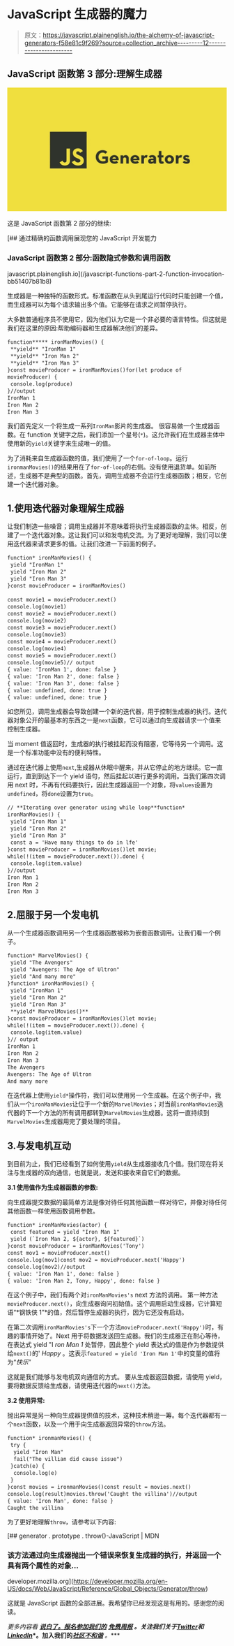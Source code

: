 # JavaScript 生成器的魔力

> 原文：<https://javascript.plainenglish.io/the-alchemy-of-javascript-generators-f58e81c9f269?source=collection_archive---------12----------------------->

## JavaScript 函数第 3 部分:理解生成器

![](img/02bfefe4ac350844510926b2a8920807.png)

这是 JavaScript 函数第 2 部分的继续:

[](/javascript-functions-part-2-function-invocation-bb51407b81b8) [## 通过精确的函数调用展现您的 JavaScript 开发能力

### JavaScript 函数第 2 部分:函数隐式参数和调用函数

javascript.plainenglish.io](/javascript-functions-part-2-function-invocation-bb51407b81b8) 

生成器是一种独特的函数形式。标准函数在从头到尾运行代码时只能创建一个值，而生成器可以为每个请求输出多个值。它能够在请求之间暂停执行。

大多数普通程序员不使用它，因为他们认为它是一个非必要的语言特性。但这就是我们在这里的原因:帮助编码器和生成器解决他们的差异。

```
function***** ironManMovies() {
 **yield** "IronMan 1"
 **yield** "Iron Man 2"
 **yield** "Iron Man 3"
}const movieProducer = ironManMovies()for(let produce of movieProducer) {
 console.log(produce)
}//output
IronMan 1
Iron Man 2
Iron Man 3
```

我们首先定义一个将生成一系列`IronMan`影片的生成器。
很容易做一个生成器函数。在 function 关键字之后，我们添加一个星号(`*`)。这允许我们在生成器主体中使用新的`yield`关键字来生成唯一的值。

为了消耗来自生成器函数的值，我们使用了一个`for-of-loop`。运行`ironmanMovies()`的结果用在了`for-of-loop`的右侧。没有使用退货单。如前所述，生成器不是典型的函数。首先，调用生成器不会运行生成器函数；相反，它创建一个迭代器对象。

## 1.使用迭代器对象理解生成器

让我们制造一些噪音；调用生成器并不意味着将执行生成器函数的主体。相反，创建了一个迭代器对象。这让我们可以和发电机交流。为了更好地理解，我们可以使用迭代器来请求更多的值。让我们改进一下前面的例子。

```
function* ironManMovies() {
 yield "IronMan 1"
 yield "Iron Man 2"
 yield "Iron Man 3"
}const movieProducer = ironManMovies()

const movie1 = movieProducer.next()
console.log(movie1)
const movie2 = movieProducer.next()
console.log(movie2)
const movie3 = movieProducer.next()
console.log(movie3)
const movie4 = movieProducer.next()
console.log(movie4)
const movie5 = movieProducer.next()
console.log(movie5)// output
{ value: 'IronMan 1', done: false }
{ value: 'Iron Man 2', done: false }
{ value: 'Iron Man 3', done: false }
{ value: undefined, done: true }
{ value: undefined, done: true } 
```

如您所见，调用生成器会导致创建一个新的迭代器，用于控制生成器的执行。迭代器对象公开的最基本的东西之一是`next`函数，它可以通过向生成器请求一个值来控制生成器。

当 moment 值返回时，生成器的执行被挂起而没有阻塞，它等待另一个调用。这是一个标准功能中没有的便利特性。

通过在迭代器上使用`next`,生成器从休眠中醒来，并从它停止的地方继续。它一直运行，直到到达下一个 yield 语句，然后挂起以进行更多的调用。当我们第四次调用 next 时，不再有代码要执行，因此生成器返回一个对象，将`values`设置为`undefined`，将`done`设置为`true`。

```
// **Iterating over generator using while loop**function* ironManMovies() {
 yield "Iron Man 1"
 yield "Iron Man 2"
 yield "Iron Man 3"
 const a = 'Have many things to do in lfe'
}const movieProducer = ironManMovies()let movie;
while(!(item = movieProducer.next()).done) {
 console.log(item.value)
}//output
Iron Man 1
Iron Man 2
Iron Man 3
```

## 2.屈服于另一个发电机

从一个生成器函数调用另一个生成器函数被称为嵌套函数调用。让我们看一个例子。

```
function* MarvelMovies() {
 yield "The Avengers"
 yield "Avengers: The Age of Ultron"
 yield "And many more"
}function* ironManMovies() {
 yield "IronMan 1"
 yield "Iron Man 2"
 yield "Iron Man 3"
 **yield* MarvelMovies()**
}const movieProducer = ironManMovies()let movie;
while(!(item = movieProducer.next()).done) {
 console.log(item.value)
}// output
IronMan 1
Iron Man 2
Iron Man 3
The Avengers
Avengers: The Age of Ultron
And many more
```

在迭代器上使用`yield*`操作符，我们可以使用另一个生成器。在这个例子中，我们从一个`ironManMovies`让位于一个新的`MarvelMovies`；对当前`ironManMovies`迭代器的下一个方法的所有调用都转到`MarvelMovies`生成器。这将一直持续到`MarvelMovies`生成器用完了要处理的项目。

## 3.与发电机互动

到目前为止，我们已经看到了如何使用`yield`从生成器接收几个值。我们现在将关注与生成器的双向通信，也就是说，发送和接收来自它们的数据。

**3.1 使用值作为生成器函数的参数:**

向生成器提交数据的最简单方法是像对待任何其他函数一样对待它，并像对待任何其他函数一样使用函数调用参数。

```
function* ironManMovies(actor) {
 const featured = yield "Iron Man 1"
 yield (`Iron Man 2, ${actor}, ${featured}`)
}const movieProducer = ironManMovies('Tony')
const mov1 = movieProducer.next()
console.log(mov1)const mov2 = movieProducer.next('Happy')
console.log(mov2)//output
{ value: 'Iron Man 1', done: false }
{ value: 'Iron Man 2, Tony, Happy', done: false }
```

在这个例子中，我们有两个对`ironManMovies's` next 方法的调用。
第一种方法`movieProducer.next()`，向生成器询问初始值。这个调用启动生成器，它计算短语“*钢铁侠 1”*的值，然后暂停生成器的执行，因为它还没有启动。

在第二次调用`ironManMovies's`下一个方法`movieProducer.next('Happy')`时，有趣的事情开始了。Next 用于将数据发送回生成器。我们的生成器正在耐心等待，在表达式 yield "I *ron Man 1* 处暂停，因此整个 yield 表达式的值是作为参数提供给`next()`的' *Happy* 。这表示`featured = yield 'Iron Man 1'`中的变量的值将为“*快乐*”

这就是我们能够与发电机双向通信的方式。
要从生成器返回数据，请使用 yield，要将数据反馈给生成器，请使用迭代器的`next()`方法。

**3.2 使用异常:**

抛出异常是另一种向生成器提供值的技术，这种技术稍逊一筹。每个迭代器都有一个`next`函数，以及一个用于向生成器返回异常的`throw`方法。

```
function* ironmanMovies() {
 try {
  yield "Iron Man"
  fail("The villian did cause issue")
 }catch(e) {
  console.log(e)
 }
}const movies = ironmanMovies()const result = movies.next()
console.log(result)movies.throw('Caught the villina')//output
{ value: 'Iron Man', done: false }
Caught the villina
```

为了更好地理解`throw`，请参考以下内容:

[](https://developer.mozilla.org/en-US/docs/Web/JavaScript/Reference/Global_Objects/Generator/throw) [## generator . prototype . throw()-JavaScript | MDN

### 该方法通过向生成器抛出一个错误来恢复生成器的执行，并返回一个具有两个属性的对象…

developer.mozilla.org](https://developer.mozilla.org/en-US/docs/Web/JavaScript/Reference/Global_Objects/Generator/throw) 

这就是 JavaScript 函数的全部进展。我希望你已经发现这是有用的。感谢您的阅读。

*更多内容看* [***说白了。报名参加我们的***](https://plainenglish.io/) **[***免费周报***](http://newsletter.plainenglish.io/) *。关注我们关于*[***Twitter***](https://twitter.com/inPlainEngHQ)*和*[***LinkedIn***](https://www.linkedin.com/company/inplainenglish/)*。加入我们的**[***社区不和谐***](https://discord.gg/GtDtUAvyhW) *。****